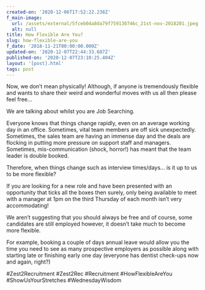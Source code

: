 ```yaml
---
created-on: '2020-12-06T17:52:22.238Z'
f_main-image:
  url: /assets/external/5fceb04a8da79f759130746c_21st-nov-2018201.jpeg
  alt: null
title: How Flexible Are You?
slug: how-flexible-are-you
f_date: '2018-11-21T00:00:00.000Z'
updated-on: '2020-12-07T22:44:33.687Z'
published-on: '2020-12-07T23:10:25.404Z'
layout: '[post].html'
tags: post
---
```


Now, we don’t mean physically! Although, if anyone is tremendously flexible and wants to share their weird and wonderful moves with us all then please feel free…

We are talking about whilst you are Job Searching.

Everyone knows that things change rapidly, even on an average working day in an office. Sometimes, vital team members are off sick unexpectedly. Sometimes, the sales team are having an immense day and the deals are flocking in putting more pressure on support staff and managers. Sometimes, mis-communication (shock, horror!) has meant that the team leader is double booked.

Therefore, when things change such as interview times/days… is it up to us to be more flexible?

If you are looking for a new role and have been presented with an opportunity that ticks all the boxes then surely, only being available to meet with a manager at 1pm on the third Thursday of each month isn’t very accommodating!

We aren’t suggesting that you should always be free and of course, some candidates are still employed however, it doesn’t take much to become more flexible.

For example, booking a couple of days annual leave would allow you the time you need to see as many prospective employers as possible along with starting late or finishing early one day (everyone has dentist check-ups now and again, right?)

#Zest2Recruitment #Zest2Rec #Recruitment #HowFlexibleAreYou #ShowUsYourStretches #WednesdayWisdom
